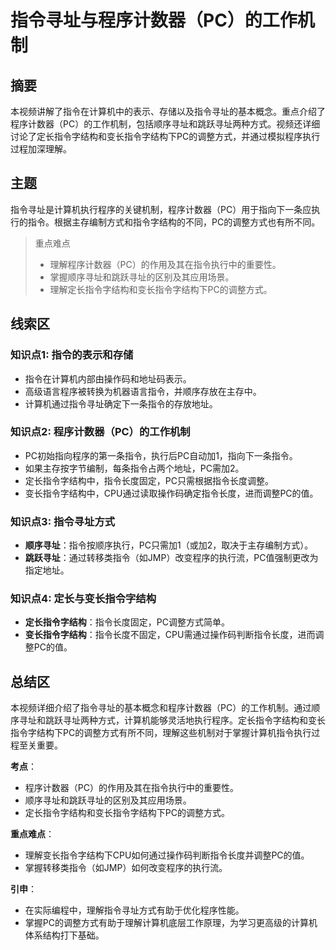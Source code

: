 # 指令寻址与程序计数器（PC）的工作机制

## 摘要

本视频讲解了指令在计算机中的表示、存储以及指令寻址的基本概念。重点介绍了程序计数器（PC）的工作机制，包括顺序寻址和跳跃寻址两种方式。视频还详细讨论了定长指令字结构和变长指令字结构下PC的调整方式，并通过模拟程序执行过程加深理解。

## 主题

指令寻址是计算机执行程序的关键机制，程序计数器（PC）用于指向下一条应执行的指令。根据主存编制方式和指令字结构的不同，PC的调整方式也有所不同。

> 重点难点
>
> - 理解程序计数器（PC）的作用及其在指令执行中的重要性。
> - 掌握顺序寻址和跳跃寻址的区别及其应用场景。
> - 理解定长指令字结构和变长指令字结构下PC的调整方式。

## 线索区

### 知识点1: 指令的表示和存储
- 指令在计算机内部由操作码和地址码表示。
- 高级语言程序被转换为机器语言指令，并顺序存放在主存中。
- 计算机通过指令寻址确定下一条指令的存放地址。

### 知识点2: 程序计数器（PC）的工作机制
- PC初始指向程序的第一条指令，执行后PC自动加1，指向下一条指令。
- 如果主存按字节编制，每条指令占两个地址，PC需加2。
- 定长指令字结构中，指令长度固定，PC只需根据指令长度调整。
- 变长指令字结构中，CPU通过读取操作码确定指令长度，进而调整PC的值。

### 知识点3: 指令寻址方式
- **顺序寻址**：指令按顺序执行，PC只需加1（或加2，取决于主存编制方式）。
- **跳跃寻址**：通过转移类指令（如JMP）改变程序的执行流，PC值强制更改为指定地址。

### 知识点4: 定长与变长指令字结构
- **定长指令字结构**：指令长度固定，PC调整方式简单。
- **变长指令字结构**：指令长度不固定，CPU需通过操作码判断指令长度，进而调整PC的值。

## 总结区

本视频详细介绍了指令寻址的基本概念和程序计数器（PC）的工作机制。通过顺序寻址和跳跃寻址两种方式，计算机能够灵活地执行程序。定长指令字结构和变长指令字结构下PC的调整方式有所不同，理解这些机制对于掌握计算机指令执行过程至关重要。

**考点**：
- 程序计数器（PC）的作用及其在指令执行中的重要性。
- 顺序寻址和跳跃寻址的区别及其应用场景。
- 定长指令字结构和变长指令字结构下PC的调整方式。

**重点难点**：
- 理解变长指令字结构下CPU如何通过操作码判断指令长度并调整PC的值。
- 掌握转移类指令（如JMP）如何改变程序的执行流。

**引申**：
- 在实际编程中，理解指令寻址方式有助于优化程序性能。
- 掌握PC的调整方式有助于理解计算机底层工作原理，为学习更高级的计算机体系结构打下基础。